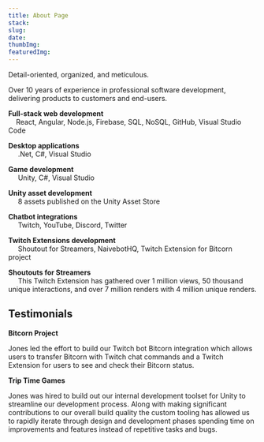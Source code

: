 ```yaml
---
title: About Page
stack: 
slug: 
date: 
thumbImg: 
featuredImg: 
---
```


Detail-oriented, organized, and meticulous.

Over 10 years of experience in professional software development, delivering products to customers and end-users.

**Full-stack web development**
<br>&nbsp;&nbsp;&nbsp;&nbsp;React, Angular, Node.js, Firebase, SQL, NoSQL, GitHub, Visual Studio Code

**Desktop applications**
<br>&nbsp;&nbsp;&nbsp;&nbsp; .Net, C#, Visual Studio

**Game development**
<br>&nbsp;&nbsp;&nbsp;&nbsp; Unity, C#, Visual Studio

**Unity asset development**
<br>&nbsp;&nbsp;&nbsp;&nbsp; 8 assets published on the Unity Asset Store

**Chatbot integrations**
<br>&nbsp;&nbsp;&nbsp;&nbsp; Twitch, YouTube, Discord, Twitter

**Twitch Extensions development**
<br>&nbsp;&nbsp;&nbsp;&nbsp; Shoutout for Streamers, NaivebotHQ, Twitch Extension for Bitcorn project
    
**Shoutouts for Streamers**
<br>&nbsp;&nbsp;&nbsp;&nbsp; This Twitch Extension has gathered over 1 million views, 50 thousand unique interactions, and over 7 million renders with 4 million unique renders.

## Testimonials

**Bitcorn Project**

Jones led the effort to build our Twitch bot Bitcorn integration which allows users to transfer Bitcorn with Twitch chat commands and a Twitch Extension for users to see and check their Bitcorn status.  

**Trip Time Games**

Jones was hired to build out our internal development toolset for Unity to streamline our development process. Along with making significant contributions to our overall build quality the custom tooling has allowed us to rapidly iterate through design and development phases spending time on improvements and features instead of repetitive tasks and bugs.